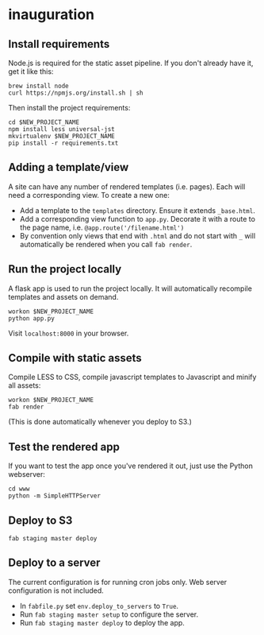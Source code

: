 inauguration
============

Install requirements
--------------------

Node.js is required for the static asset pipeline. If you don't already have it, get it like this:

```
brew install node
curl https://npmjs.org/install.sh | sh
```

Then install the project requirements:

```
cd $NEW_PROJECT_NAME
npm install less universal-jst
mkvirtualenv $NEW_PROJECT_NAME
pip install -r requirements.txt
```

Adding a template/view
----------------------

A site can have any number of rendered templates (i.e. pages). Each will need a corresponding view. To create a new one:

* Add a template to the ``templates`` directory. Ensure it extends ``_base.html``.
* Add a corresponding view function to ``app.py``. Decorate it with a route to the page name, i.e. ``@app.route('/filename.html')``
* By convention only views that end with ``.html`` and do not start with ``_``  will automatically be rendered when you call ``fab render``. 

Run the project locally
-----------------------

A flask app is used to run the project locally. It will automatically recompile templates and assets on demand.

```
workon $NEW_PROJECT_NAME
python app.py
```

Visit ``localhost:8000`` in your browser.

Compile with static assets
--------------------------

Compile LESS to CSS, compile javascript templates to Javascript and minify all assets:

```
workon $NEW_PROJECT_NAME
fab render 
```

(This is done automatically whenever you deploy to S3.)

Test the rendered app
---------------------

If you want to test the app once you've rendered it out, just use the Python webserver:

```
cd www
python -m SimpleHTTPServer
```

Deploy to S3
------------

```
fab staging master deploy
```

Deploy to a server
------------------

The current configuration is for running cron jobs only. Web server configuration is not included.

* In ``fabfile.py`` set ``env.deploy_to_servers`` to ``True``.
* Run ``fab staging master setup`` to configure the server.
* Run ``fab staging master deploy`` to deploy the app. 
